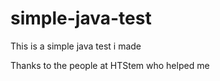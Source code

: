 # simple-java-test

This is a simple java test i made

Thanks to the people at HTStem who helped me
